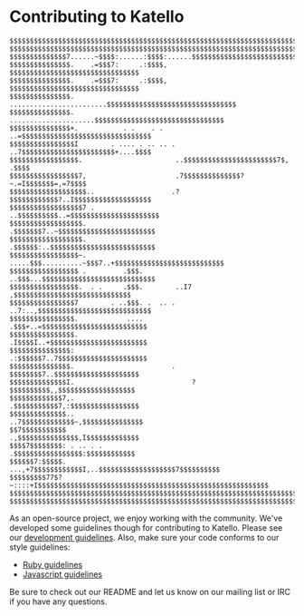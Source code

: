Contributing to Katello
=======================

```
$$$$$$$$$$$$$$$$$$$$$$$$$$$$$$$$$$$$$$$$$$$$$$$$$$$$$$$$$$$$$$$$$$$$$$$$$$$$$
$$$$$$$$$$$$$$$$$$$$$$$$$$$$$$$$$$$$$$$$$$$$$$$$$$$$$$$$$$$$$$$$$$$$$$$$$$$$$
$$$$$$$$$$$$$$7......~$$$$:......:$$$$:......$$$$$$$$$$$$$$$$$$$$$$$$$$$$$$$$
$$$$$$$$$$$$$$$.    .=$$$7:     .:$$$$,      $$$$$$$$$$$$$$$$$$$$$$$$$$$$$$$$
$$$$$$$$$$$$$$$.    .=$$$7:     .:$$$$,      $$$$$$$$$$$$$$$$$$$$$$$$$$$$$$$$
$$$$$$$$$$$$$$$.     ........................$$$$$$$$$$$$$$$$$$$$$$$$$$$$$$$$
$$$$$$$$$$$$$$$.        .....................$$$$$$$$$$$$$$$$$$$$$$$$$$$$$$$$
$$$$$$$$$$$$$$$+.           . .    . .    ..=$$$$$$$$$$$$$$$$$$$$$$$$$$$$$$$$
$$$$$$$$$$$$$$$$I        . .... . .. .. . ..7$$$$$$$$$$$$$$$$$$$$$$$+....$$$$
$$$$$$$$$$$$$$$$$.                       ..$$$$$$$$$$$$$$$$$$$$$$$7$,   .$$$$
$$$$$$$$$$$$$$$$$7,                      .7$$$$$$$$$$$$$$?~.=I$$$$$$$=,=7$$$$
$$$$$$$$$$$$$$$$$$$..                   .?$$$$$$$$$$$$?..I$$$$$$$$$$$$$$$$$$$
$$$$$$$$$$$$$$$$$$7 .                   ..$$$$$$$$$$..=$$$$$$$$$$$$$$$$$$$$$$
$$$$$$$$$$$$$$$$$$.                      .$$$$$$$7..~$$$$$$$$$$$$$$$$$$$$$$$$
$$$$$$$$$$$$$$$$$$.                      .$$$$$$:..$$$$$$$$$$$$$$$$$$$$$$$$$$
$$$$$$$$$$$$$$$$$~.     .....$$$..........~$$$7..+$$$$$$$$$$$$$$$$$$$$$$$$$$$
$$$$$$$$$$$$$$$$$ .         .$$$.        ..$$$...$$$$$$$$$$$$$$$$$$$$$$$$$$$$
$$$$$$$$$$$$$$$$$.  . .     .$$$.        ..I7  ,$$$$$$$$$$$$$$$$$$$$$$$$$$$$$
$$$$$$$$$$$$$$$$7        . ..$$$. .  .. . ..7:..,$$$$$$$$$$$$$$$$$$$$$$$$$$$$
$$$$$$$$$$$$$$$$.            ....          .$$$+..=$$$$$$$$$$$$$$$$$$$$$$$$$$
$$$$$$$$$$$$$$$$.                          .I$$$$I..+$$$$$$$$$$$$$$$$$$$$$$$$
$$$$$$$$$$$$$$$:                           .:$$$$$$7..7$$$$$$$$$$$$$$$$$$$$$$
$$$$$$$$$$$$$$$.                        .    $$$$$$$$7..$$$$$$$$$$$$$$$$$$$$$
$$$$$$$$$$$$$$I.                             ?$$$$$$$$$$,,$$$$$$$$$$$$$$$$$$$
$$$$$$$$$$$$$7,.                             .$$$$$$$$$$$7,:$$$$$$$$$$$$$$$$$
$$$$$$$$$$$$$$..                            ..7$$$$$$$$$$$$$~,$$$$$$$$$$$$$$$
$$7$$$$$$$$$$$                               .,$$$$$$$$$$$$$$$,I$$$$$$$$$$$$$
$$$$7$$$$$$$$: . .. . .                       .$$$$$$$$$$$$$$$$$:$$$$$$$$$$$$
$$$$$$7:$$$$$.           ...,+7$$$$$$$$$$$$I,..$$$$$$$$$$$$$$$$$$$7$$$$$$$$$$
$$$$$$$$$77$?~::::+I$$$$$$$$$$$$$$$$$$$$$$$$$$$$$$$$$$$$$$$$$$$$$$$$$$$$$$$$$
$$$$$$$$$$$$$$$$$$$$$$$$$$$$$$$$$$$$$$$$$$$$$$$$$$$$$$$$$$$$$$$$$$$$$$$$$$$$$
$$$$$$$$$$$$$$$$$$$$$$$$$$$$$$$$$$$$$$$$$$$$$$$$$$$$$$$$$$$$$$$$$$$$$$$$$$$$$
```

As an open-source project, we enjoy working with the community. We've developed
some guidelines though for contributing to Katello. Please see our
[development guidelines](https://www.theforeman.org/plugins/katello/developers.html).
Also, make sure your code conforms to our style guidelines:

* [Ruby guidelines](https://theforeman.org/handbook.html#Ruby)
* [Javascript guidelines](https://theforeman.org/handbook.html#JavaScript)

Be sure to check out our README and let us know on our mailing list or IRC
if you have any questions.

